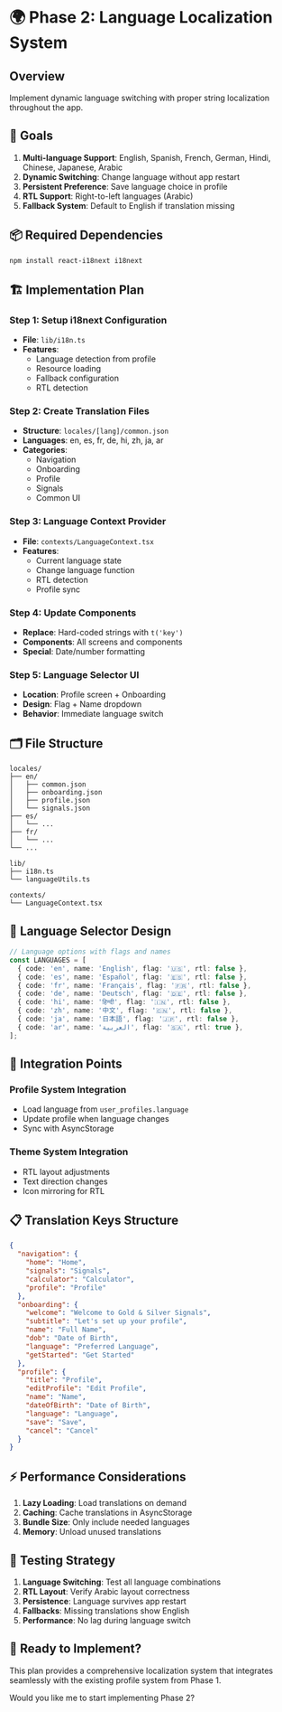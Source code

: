 # 🌍 Phase 2: Language Localization System

## Overview
Implement dynamic language switching with proper string localization throughout the app.

## 🎯 Goals

1. **Multi-language Support**: English, Spanish, French, German, Hindi, Chinese, Japanese, Arabic
2. **Dynamic Switching**: Change language without app restart
3. **Persistent Preference**: Save language choice in profile
4. **RTL Support**: Right-to-left languages (Arabic)
5. **Fallback System**: Default to English if translation missing

## 📦 Required Dependencies

```bash
npm install react-i18next i18next
```

## 🏗️ Implementation Plan

### Step 1: Setup i18next Configuration
- **File**: `lib/i18n.ts`
- **Features**: 
  - Language detection from profile
  - Resource loading
  - Fallback configuration
  - RTL detection

### Step 2: Create Translation Files
- **Structure**: `locales/[lang]/common.json`
- **Languages**: en, es, fr, de, hi, zh, ja, ar
- **Categories**: 
  - Navigation
  - Onboarding
  - Profile
  - Signals
  - Common UI

### Step 3: Language Context Provider
- **File**: `contexts/LanguageContext.tsx`
- **Features**:
  - Current language state
  - Change language function
  - RTL detection
  - Profile sync

### Step 4: Update Components
- **Replace**: Hard-coded strings with `t('key')`
- **Components**: All screens and components
- **Special**: Date/number formatting

### Step 5: Language Selector UI
- **Location**: Profile screen + Onboarding
- **Design**: Flag + Name dropdown
- **Behavior**: Immediate language switch

## 🗂️ File Structure

```
locales/
├── en/
│   ├── common.json
│   ├── onboarding.json
│   ├── profile.json
│   └── signals.json
├── es/
│   └── ...
├── fr/
│   └── ...
└── ...

lib/
├── i18n.ts
└── languageUtils.ts

contexts/
└── LanguageContext.tsx
```

## 🎨 Language Selector Design

```typescript
// Language options with flags and names
const LANGUAGES = [
  { code: 'en', name: 'English', flag: '🇺🇸', rtl: false },
  { code: 'es', name: 'Español', flag: '🇪🇸', rtl: false },
  { code: 'fr', name: 'Français', flag: '🇫🇷', rtl: false },
  { code: 'de', name: 'Deutsch', flag: '🇩🇪', rtl: false },
  { code: 'hi', name: 'हिन्दी', flag: '🇮🇳', rtl: false },
  { code: 'zh', name: '中文', flag: '🇨🇳', rtl: false },
  { code: 'ja', name: '日本語', flag: '🇯🇵', rtl: false },
  { code: 'ar', name: 'العربية', flag: '🇸🇦', rtl: true },
];
```

## 🔄 Integration Points

### Profile System Integration
- Load language from `user_profiles.language`
- Update profile when language changes
- Sync with AsyncStorage

### Theme System Integration
- RTL layout adjustments
- Text direction changes
- Icon mirroring for RTL

## 📋 Translation Keys Structure

```json
{
  "navigation": {
    "home": "Home",
    "signals": "Signals", 
    "calculator": "Calculator",
    "profile": "Profile"
  },
  "onboarding": {
    "welcome": "Welcome to Gold & Silver Signals",
    "subtitle": "Let's set up your profile",
    "name": "Full Name",
    "dob": "Date of Birth",
    "language": "Preferred Language",
    "getStarted": "Get Started"
  },
  "profile": {
    "title": "Profile",
    "editProfile": "Edit Profile",
    "name": "Name",
    "dateOfBirth": "Date of Birth",
    "language": "Language",
    "save": "Save",
    "cancel": "Cancel"
  }
}
```

## ⚡ Performance Considerations

1. **Lazy Loading**: Load translations on demand
2. **Caching**: Cache translations in AsyncStorage
3. **Bundle Size**: Only include needed languages
4. **Memory**: Unload unused translations

## 🧪 Testing Strategy

1. **Language Switching**: Test all language combinations
2. **RTL Layout**: Verify Arabic layout correctness
3. **Persistence**: Language survives app restart
4. **Fallbacks**: Missing translations show English
5. **Performance**: No lag during language switch

## 🚀 Ready to Implement?

This plan provides a comprehensive localization system that integrates seamlessly with the existing profile system from Phase 1.

Would you like me to start implementing Phase 2?
